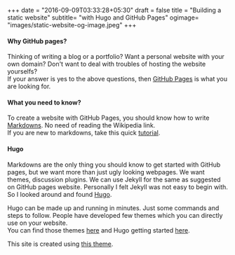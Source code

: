 +++
date = "2016-09-09T03:33:28+05:30"
draft = false
title = "Building a static website"
subtitle= "with Hugo and GitHub Pages"
ogimage= "images/static-website-og-image.jpeg"
+++

#### Why GitHub pages?

Thinking of writing a blog or a portfolio? Want a personal website with your own domain? Don't want to deal with troubles of hosting the website yourselfs?  
If your answer is yes to the above questions, then <a target=_blank href="https://pages.github.com/">GitHub Pages</a> is what you are looking for.

#### What you need to know?

To create a website with GitHub Pages, you should know how to write [Markdowns](https://en.wikipedia.org/wiki/Markdown). No need of reading the Wikipedia link.  
If you are new to markdowns, take this quick <a target=_blank href="http://www.markdowntutorial.com">tutorial</a>. 

#### Hugo 
Markdowns are the only thing you should know to get started with GitHub pages, but we want more than just ugly looking webpages. We want themes, discussion plugins. We can use Jekyll for the same as suggested on GitHub pages website. Personally I felt Jekyll was not easy to begin with. So I looked around and found <a href="https://gohugo.io/" target=_blank>Hugo</a>. 
 
Hugo can be made up and running in minutes. Just some commands and steps to follow. People have developed few themes which you can directly use on your website.  
You can find those themes <a target=_blank href="http://themes.gohugo.io/">here</a> and Hugo getting started <a target=_blank href="http://gohugo.io/overview/introduction/">here</a>.  

This site is created using <a target=_blank href="http://themes.gohugo.io/beautifulhugo/">this theme</a>.


